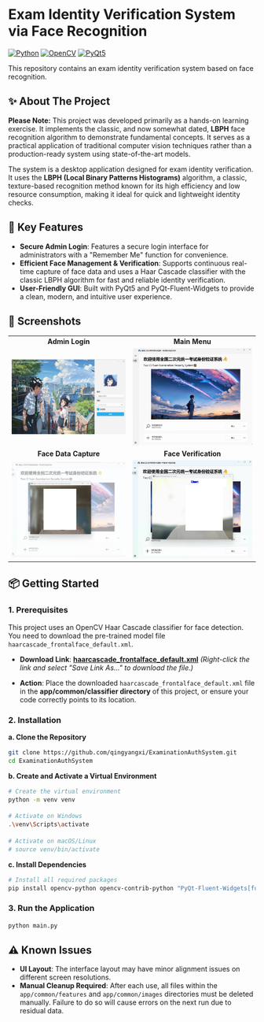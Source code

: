 # Exam Identity Verification System via Face Recognition

[![Python](https://img.shields.io/badge/Python-3.x-blue.svg)](https://www.python.org/)
[![OpenCV](https://img.shields.io/badge/OpenCV-4.x-green.svg)](https://opencv.org/)
[![PyQt5](https://img.shields.io/badge/PyQt-5-orange.svg)](https://riverbankcomputing.com/software/pyqt/)

This repository contains an exam identity verification system based on face recognition.

## ✨ About The Project

**Please Note:** This project was developed primarily as a hands-on learning exercise. It implements the classic, and now somewhat dated, **LBPH** face recognition algorithm to demonstrate fundamental concepts. It serves as a practical application of traditional computer vision techniques rather than a production-ready system using state-of-the-art models.

The system is a desktop application designed for exam identity verification. It uses the **LBPH (Local Binary Patterns Histograms)** algorithm, a classic, texture-based recognition method known for its high efficiency and low resource consumption, making it ideal for quick and lightweight identity checks.


## 🚀 Key Features

* **Secure Admin Login**: Features a secure login interface for administrators with a "Remember Me" function for convenience.
* **Efficient Face Management & Verification**: Supports continuous real-time capture of face data and uses a Haar Cascade classifier with the classic LBPH algorithm for fast and reliable identity verification.
* **User-Friendly GUI**: Built with PyQt5 and PyQt-Fluent-Widgets to provide a clean, modern, and intuitive user experience.


## 📸 Screenshots

<table>
    <tr>
        <td align="center"><b>Admin Login</b> </td>
        <td align="center"><b>Main Menu</b> </td>
    </tr>
    <tr>
        <td><img src="./hook/admin.jpg" alt="Admin Login" width="400"/></td>
        <td><img src="./hook/menu.jpg" alt="Main Menu" width="400"/></td>
    </tr>
    <tr>
        <td align="center"><b>Face Data Capture</b> </td>
        <td align="center"><b>Face Verification</b> </td>
    </tr>
    <tr>
        <td><img src="./hook/load.jpg" alt="Face Data Capture" width="400"/></td>
        <td><img src="./hook/verify.jpg" alt="Face Verification" width="400"/></td>
    </tr>
</table>


## 📦 Getting Started

### 1. Prerequisites

This project uses an OpenCV Haar Cascade classifier for face detection. You need to download the pre-trained model file `haarcascade_frontalface_default.xml`.

* **Download Link**: [**haarcascade_frontalface_default.xml**](https://raw.githubusercontent.com/opencv/opencv/master/data/haarcascades/haarcascade_frontalface_default.xml)
    *(Right-click the link and select "Save Link As..." to download the file.)*

* **Action**: Place the downloaded `haarcascade_frontalface_default.xml` file in the **app/common/classifier directory** of this project, or ensure your code correctly points to its location.

### 2. Installation

**a. Clone the Repository**

```bash
git clone https://github.com/qingyangxi/ExaminationAuthSystem.git
cd ExaminationAuthSystem
```

**b. Create and Activate a Virtual Environment**

```bash
# Create the virtual environment
python -m venv venv

# Activate on Windows
.\venv\Scripts\activate

# Activate on macOS/Linux
# source venv/bin/activate
```

**c. Install Dependencies**

```bash
# Install all required packages
pip install opencv-python opencv-contrib-python "PyQt-Fluent-Widgets[full]"
```

### 3. Run the Application

```bash
python main.py
```


## ⚠️ Known Issues

* **UI Layout**: The interface layout may have minor alignment issues on different screen resolutions.
* **Manual Cleanup Required**: After each use, all files within the `app/common/features` and `app/common/images` directories must be deleted manually. Failure to do so will cause errors on the next run due to residual data.
